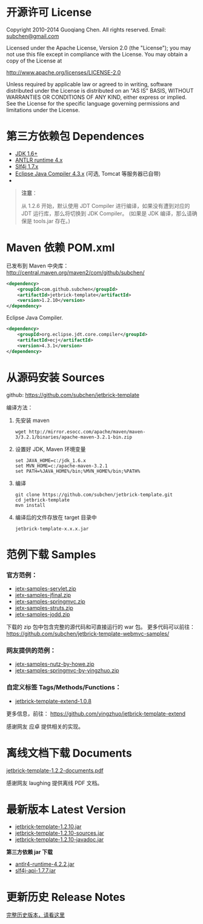 开源许可 License
=============================

Copyright 2010-2014 Guoqiang Chen. All rights reserved. 
Email: subchen@gmail.com

Licensed under the Apache License, Version 2.0 (the "License"); 
you may not use this file except in compliance with the License. 
You may obtain a copy of the License at

http://www.apache.org/licenses/LICENSE-2.0

Unless required by applicable law or agreed to in writing, software 
distributed under the License is distributed on an "AS IS" BASIS, 
WITHOUT WARRANTIES OR CONDITIONS OF ANY KIND, either express or implied. 
See the License for the specific language governing permissions and 
limitations under the License.


第三方依赖包 Dependences
=============================

* [JDK 1.6+](http://www.oracle.com/technetwork/java/javase/downloads/index.html)
* [ANTLR runtime 4.x](http://www.antlr.org/download.html)
* [Slf4j 1.7.x](http://www.slf4j.org/)
* [Eclipse Java Compiler 4.3.x](http://www.eclipse.org/jdt/) (可选, Tomcat 等服务器已自带)
* 
> **注意**： 
> 
> 从 1.2.6 开始，默认使用 JDT Compiler 进行编译，如果没有遭到对应的 JDT 运行库，那么将切换到 JDK Compiler。 (如果是 JDK 编译，那么请确保是 tools.jar 存在。)

Maven 依赖 POM.xml
=============================

已发布到 Maven 中央库： http://central.maven.org/maven2/com/github/subchen/

```xml
<dependency>
    <groupId>com.github.subchen</groupId>
    <artifactId>jetbrick-template</artifactId>
    <version>1.2.10</version>
</dependency>
```

Eclipse Java Compiler.

```xml
<dependency>
    <groupId>org.eclipse.jdt.core.compiler</groupId>
    <artifactId>ecj</artifactId>
    <version>4.3.1</version>
</dependency>
```

从源码安装 Sources
=============================

github: https://github.com/subchen/jetbrick-template

编译方法：

1. 先安装 maven

    ```
    wget http://mirror.esocc.com/apache/maven/maven-3/3.2.1/binaries/apache-maven-3.2.1-bin.zip
    ```

2. 设置好 JDK, Maven 环境变量

    ```
    set JAVA_HOME=c:/jdk_1.6.x
    set MVN_HOME=c:/apache-maven-3.2.1
    set PATH=%JAVA_HOME%/bin;%MVN_HOME%/bin;%PATH%
    ```

3. 编译

    ```
    git clone https://github.com/subchen/jetbrick-template.git
    cd jetbrick-template
    mvn install
    ```

4. 编译后的文件存放在 target 目录中

    ```
    jetbrick-template-x.x.x.jar
    ```


<a name="samples"></a>
范例下载 Samples
=============================

### 官方范例：

* [jetx-samples-servlet.zip](demo/jetx-samples-servlet.zip)
* [jetx-samples-jfinal.zip](demo/jetx-samples-jfinal.zip)
* [jetx-samples-springmvc.zip](demo/jetx-samples-springmvc.zip)
* [jetx-samples-struts.zip](demo/jetx-samples-struts.zip)
* [jetx-samples-jodd.zip](demo/jetx-samples-jodd.zip)

下载的 zip 包中包含完整的源代码和可直接运行的 war 包。
更多代码可以前往： https://github.com/subchen/jetbrick-template-webmvc-samples/

### 网友提供的范例：

* [jetx-samples-nutz-by-howe.zip](demo/jetx-samples-nutz-by-howe.zip)
* [jetx-samples-springmvc-by-yingzhuo.zip](demo/jetx-samples-springmvc-by-yingzhuo.zip)

### 自定义标签 Tags/Methods/Functions：

* [jetbrick-template-extend-1.0.8](demo/jetbrick-template-extend-1.0.8.zip)

更多信息，前往： https://github.com/yingzhuo/jetbrick-template-extend

感谢网友 应卓 提供相关的实现。

<a name="documents"></a>
离线文档下载 Documents
=============================

[jetbrick-template-1.2.2-documents.pdf](download/jetbrick-template-1.2.2-documents.pdf)

感谢网友 laughing 提供离线 PDF 文档。


<a name="version"></a>
最新版本 Latest Version
=============================

* [jetbrick-template-1.2.10.jar](http://search.maven.org/remotecontent?filepath=com/github/subchen/jetbrick-template/1.2.10/jetbrick-template-1.2.10.jar)
* [jetbrick-template-1.2.10-sources.jar](http://search.maven.org/remotecontent?filepath=com/github/subchen/jetbrick-template/1.2.10/jetbrick-template-1.2.10-sources.jar)
* [jetbrick-template-1.2.10-javadoc.jar](http://search.maven.org/remotecontent?filepath=com/github/subchen/jetbrick-template/1.2.10/jetbrick-template-1.2.10-javadoc.jar)


**第三方依赖 jar 下载**

* [antlr4-runtime-4.2.2.jar](http://search.maven.org/remotecontent?filepath=org/antlr/antlr4-runtime/4.2.2/antlr4-runtime-4.2.2.jar)
* [slf4j-api-1.7.7.jar](http://search.maven.org/remotecontent?filepath=org/slf4j/slf4j-api/1.7.7/slf4j-api-1.7.7.jar)


更新历史 Release Notes
=============================

[完整历史版本，请看这里](history.html)

